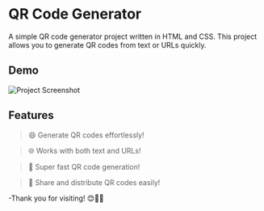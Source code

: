 # QR Code Generator

A simple QR code generator project written in HTML and CSS. This project allows you to generate QR codes from text or URLs quickly.


## Demo
![Project Screenshot](https://github.com/i-Swati/QR-Code-Generator/assets/137554521/eb66b187-1fda-4163-99a4-04da298faf8d)



## Features
>😄 Generate QR codes effortlessly!

>🌐 Works with both text and URLs!

>🚀 Super fast QR code generation!

>🔗 Share and distribute QR codes easily!


-Thank you for visiting! 😊👨‍💻
